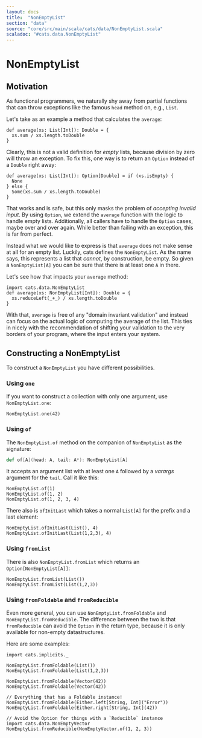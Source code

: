 ```yaml
---
layout: docs
title:  "NonEmptyList"
section: "data"
source: "core/src/main/scala/cats/data/NonEmptyList.scala"
scaladoc: "#cats.data.NonEmptyList"
---
```

# NonEmptyList

## Motivation

As functional programmers, we naturally shy away from partial
functions that can throw exceptions like the famous `head` method on,
e.g., `List`.

Let's take as an example a method that calculates the `average`:

```tut:silent
def average(xs: List[Int]): Double = {
  xs.sum / xs.length.toDouble
}
```

Clearly, this is not a valid definition for *empty* lists, because
division by zero will throw an exception.  To fix this, one way is to
return an `Option` instead of a `Double` right away:

```tut:silent
def average(xs: List[Int]): Option[Double] = if (xs.isEmpty) {
  None
} else {
  Some(xs.sum / xs.length.toDouble)
}
```

That works and is safe, but this only masks the problem of *accepting
invalid input*.  By using `Option`, we extend the `average` function
with the logic to handle empty lists.  Additionally, all callers have
to handle the `Option` cases, maybe over and over again.  While better
than failing with an exception, this is far from perfect.

Instead what we would like to express is that `average` does not make
sense at all for an empty list.  Luckily, cats defines the
`NonEmptyList`.  As the name says, this represents a list that
*cannot*, by construction, be empty.  So given a `NonEmptyList[A]` you
can be sure that there is at least one `A` in there.

Let's see how that impacts your `average` method:

```tut:silent
import cats.data.NonEmptyList
def average(xs: NonEmptyList[Int]): Double = {
  xs.reduceLeft(_+_) / xs.length.toDouble
}
```

With that, `average` is free of any "domain invariant validation" and
instead can focus on the actual logic of computing the average of the
list.  This ties in nicely with the recommendation of shifting your
validation to the very borders of your program, where the input enters
your system.

## Constructing a NonEmptyList

To construct a `NonEmptyList` you have different possibilities.

### Using `one`

If you want to construct a collection with only one argument, use
`NonEmptyList.one`:

```tut
NonEmptyList.one(42)
```

### Using `of`

The `NonEmptyList.of` method on the companion of `NonEmptyList` as the signature:

```scala
def of[A](head: A, tail: A*): NonEmptyList[A]
```

It accepts an argument list with at least one `A` followed by a
*varargs* argument for the `tail`.  Call it like this:

```tut
NonEmptyList.of(1)
NonEmptyList.of(1, 2)
NonEmptyList.of(1, 2, 3, 4)
```

There also is `ofInitLast` which takes a normal `List[A]` for the
prefix and a last element:

```tut
NonEmptyList.ofInitLast(List(), 4)
NonEmptyList.ofInitLast(List(1,2,3), 4)
```

### Using `fromList`

There is also `NonEmptyList.fromList` which returns an
`Option[NonEmptyList[A]]`:

```tut
NonEmptyList.fromList(List())
NonEmptyList.fromList(List(1,2,3))
```

### Using `fromFoldable` and `fromReducible`

Even more general, you can use `NonEmptyList.fromFoldable` and
`NonEmptyList.fromReducible`.  The difference between the two is that
`fromReducible` can avoid the `Option` in the return type, because it
is only available for non-empty datastructures.

Here are some examples:

```tut
import cats.implicits._

NonEmptyList.fromFoldable(List())
NonEmptyList.fromFoldable(List(1,2,3))

NonEmptyList.fromFoldable(Vector(42))
NonEmptyList.fromFoldable(Vector(42))

// Everything that has a Foldable instance!
NonEmptyList.fromFoldable(Either.left[String, Int]("Error"))
NonEmptyList.fromFoldable(Either.right[String, Int](42))

// Avoid the Option for things with a `Reducible` instance
import cats.data.NonEmptyVector
NonEmptyList.fromReducible(NonEmptyVector.of(1, 2, 3))
```
